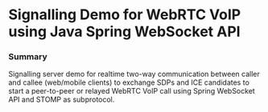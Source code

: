 # Signalling Demo for WebRTC VoIP using Java Spring WebSocket API

### Summary

Signalling server demo for realtime two-way communication between caller and callee (web/mobile clients) to exchange SDPs and ICE candidates to start a peer-to-peer or relayed WebRTC VoIP call using Spring WebSocket API and STOMP as subprotocol.
